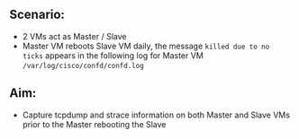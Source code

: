 ## Scenario:
- 2 VMs act as Master / Slave
- Master VM reboots Slave VM daily, the message ```killed due to no ticks``` appears in the following log for Master VM ```/var/log/cisco/confd/confd.log```

## Aim:
- Capture tcpdump and strace information on both Master and Slave VMs prior to the Master rebooting the Slave
